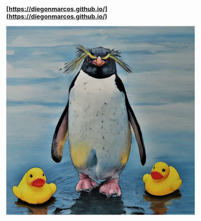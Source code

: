 ### [https://diegonmarcos.github.io/](https://diegonmarcos.github.io/)

![Penguin Ducks](https://github.com/diegonmarcos/diegonmarcos/raw/main/img/penguin_ducks.png)




